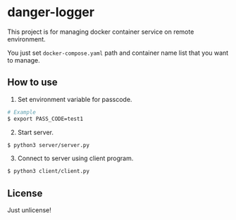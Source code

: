 # danger-logger

This project is for managing docker container service on remote environment.

You just set `docker-compose.yaml` path and container name list that you want to manage.

## How to use

1. Set environment variable for passcode.

```bash
# Example
$ export PASS_CODE=test1
```

2. Start server.

```bash
$ python3 server/server.py
```

3. Connect to server using client program.

```bash
$ python3 client/client.py
```

## License

Just unlicense!
